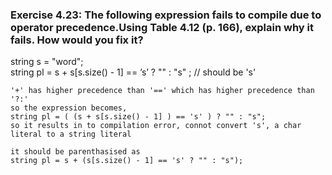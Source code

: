 ### Exercise 4.23: The following expression fails to compile due to operator precedence.Using Table 4.12 (p. 166), explain why it fails. How would you fix it?
string s = "word";                     
string pl = s + s[s.size() - 1] == ’s’ ? "" : "s" ;     //  should be 's'

    '+' has higher precedence than '==' which has higher precedence than '?:'
    so the expression becomes,
    string pl = ( (s + s[s.size() - 1] ) == 's' ) ? "" : "s";
    so it results in to compilation error, connot convert 's', a char literal to a string literal 

    it should be parenthasised as
    string pl = s + (s[s.size() - 1] == 's' ? "" : "s");
